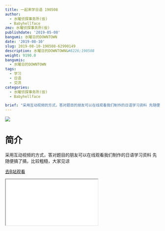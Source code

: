 ```yaml
---
title: 一起来学日语 190508
author:
  - 水曜侦探事务所(仮)
  - Babyhellface
zmz: 水曜侦探事务所(仮)
publishdate: '2019-05-08'
bangumi: 水曜日的DOWNTOWN
date: '2019-08-10'
slug: 2019-08-10-190508-62990149
description: 水曜日的DOWNTOWN&#8226;190508
weight: 9190.0
bangumis: 
  - 水曜日的DOWNTOWN
tags:
  - 学习
  - 日语
  - 交流
categories:
  - 水曜侦探事务所(仮)
  - Babyhellface

brief: "采用互动视频的方式，答对题目的朋友可以在线观看我们制作的日语学习资料 先随便搞了搞，比较粗糙，大家见谅"
---
```

![](https://raw.githubusercontent.com/tcgriffith/owaraisite/master/static/tmpimg/142091fe0d0cb1235bb0cd43d06124ca52264c1c.jpg.480.jpg)
# 简介  
采用互动视频的方式，答对题目的朋友可以在线观看我们制作的日语学习资料
先随便搞了搞，比较粗糙，大家见谅  

[去B站观看](https://www.bilibili.com/video/av62990149/)
<div class ="resp-container"><iframe class="testiframe" src="//player.bilibili.com/player.html?aid=62990149"", scrolling="no", allowfullscreen="true" > </iframe></div> 
